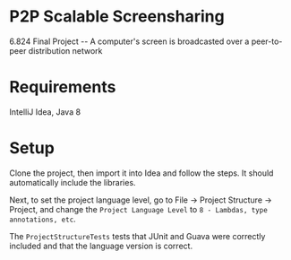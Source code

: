 # P2P Scalable Screensharing
6.824 Final Project -- A computer's screen is broadcasted over a peer-to-peer distribution network

Requirements
============

IntelliJ Idea, Java 8

Setup
=====

Clone the project, then import it into Idea and follow the steps. It should automatically include the libraries.

Next, to set the project language level, go to File -> Project Structure -> Project, and change the `Project Language Level` to `8 - Lambdas, type annotations, etc`.

The `ProjectStructureTests` tests that JUnit and Guava were correctly included and that the language version is correct.

